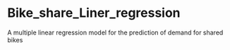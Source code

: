 # Bike_share_Liner_regression
A multiple linear regression model for the prediction of demand for shared bikes
